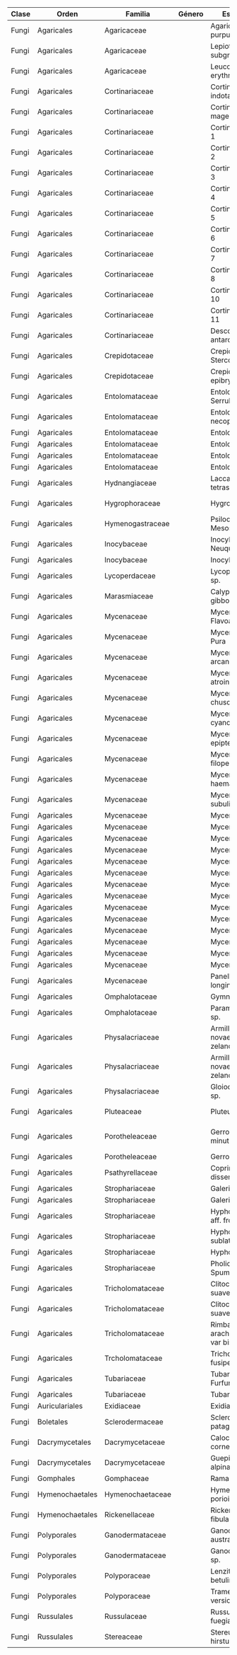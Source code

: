 
| Clase | Orden           | Familia             | Género | Especie                           | NombreComún | CategoríaUICN | EstadoConservaciónNacional | SectorenlaRBHH | Presencia | TipoDeDato | Fuente                    |     |     |     |
| ----- | --------------- | ------------------- | ------ | --------------------------------- | ----------- | ------------- | -------------------------- | -------------- | --------- | ---------- | ------------------------- | --- | --- | --- |
| Fungi | Agaricales      | Agaricaceae         |        | Agaricus purpurellus              |             |               |                            |                |           |            | (F.H. Møller) F.H. Møller |     |     |     |
| Fungi | Agaricales      | Agaricaceae         |        | Lepiota subgracilis               |             |               |                            |                |           |            | Kühner                    |     |     |     |
| Fungi | Agaricales      | Agaricaceae         |        | Leucoagaricus erythrellus         |             |               |                            |                |           |            | (Speg.) Singer            |     |     |     |
| Fungi | Agaricales      | Cortinariaceae      |        | Cortinarius indotatus             |             |               |                            |                |           |            | (E. Horak) G. Garnier     |     |     |     |
| Fungi | Agaricales      | Cortinariaceae      |        | Cortinarius magellanicus          |             |               |                            |                |           |            | Speg.                     |     |     |     |
| Fungi | Agaricales      | Cortinariaceae      |        | Cortinarius sp. 1                 |             |               |                            |                |           |            |                           |     |     |     |
| Fungi | Agaricales      | Cortinariaceae      |        | Cortinarius sp. 2                 |             |               |                            |                |           |            |                           |     |     |     |
| Fungi | Agaricales      | Cortinariaceae      |        | Cortinarius sp. 3                 |             |               |                            |                |           |            |                           |     |     |     |
| Fungi | Agaricales      | Cortinariaceae      |        | Cortinarius sp. 4                 |             |               |                            |                |           |            |                           |     |     |     |
| Fungi | Agaricales      | Cortinariaceae      |        | Cortinarius sp. 5                 |             |               |                            |                |           |            |                           |     |     |     |
| Fungi | Agaricales      | Cortinariaceae      |        | Cortinarius sp. 6                 |             |               |                            |                |           |            |                           |     |     |     |
| Fungi | Agaricales      | Cortinariaceae      |        | Cortinarius sp. 7                 |             |               |                            |                |           |            |                           |     |     |     |
| Fungi | Agaricales      | Cortinariaceae      |        | Cortinarius sp. 8                 |             |               |                            |                |           |            |                           |     |     |     |
| Fungi | Agaricales      | Cortinariaceae      |        | Cortinarius sp. 10                |             |               |                            |                |           |            |                           |     |     |     |
| Fungi | Agaricales      | Cortinariaceae      |        | Cortinarius sp. 11                |             |               |                            |                |           |            |                           |     |     |     |
| Fungi | Agaricales      | Cortinariaceae      |        | Descolea antarctica               |             |               |                            |                |           |            | Singer                    |     |     |     |
| Fungi | Agaricales      | Crepidotaceae       |        | Crepidotus aff. Stercorarius      |             |               |                            |                |           |            | Singer                    |     |     |     |
| Fungi | Agaricales      | Crepidotaceae       |        | Crepidotus epibryus               |             |               |                            |                |           |            | (Fr.) Quél                |     |     |     |
| Fungi | Agaricales      | Entolomataceae      |        | Entoloma aff. Serrulatum          |             |               |                            |                |           |            | (Fr.) Hesler              |     |     |     |
| Fungi | Agaricales      | Entolomataceae      |        | Entoloma necopinatum              |             |               |                            |                |           |            | E. Horak                  |     |     |     |
| Fungi | Agaricales      | Entolomataceae      |        | Entoloma sp. 1                    |             |               |                            |                |           |            |                           |     |     |     |
| Fungi | Agaricales      | Entolomataceae      |        | Entoloma sp. 2                    |             |               |                            |                |           |            |                           |     |     |     |
| Fungi | Agaricales      | Entolomataceae      |        | Entoloma sp. 3                    |             |               |                            |                |           |            |                           |     |     |     |
| Fungi | Agaricales      | Entolomataceae      |        | Entoloma sp. 4                    |             |               |                            |                |           |            |                           |     |     |     |
| Fungi | Agaricales      | Hydnangiaceae       |        | Laccaria tetraspora               |             |               |                            |                |           |            | Singer                    |     |     |     |
| Fungi | Agaricales      | Hygrophoraceae      |        | Hygrocybe sp.                     |             |               |                            |                |           |            | (Fr.) P. Kumm.            |     |     |     |
| Fungi | Agaricales      | Hymenogastraceae    |        | Psilocybe aff. Mesospora          |             |               |                            |                |           |            | Singer                    |     |     |     |
| Fungi | Agaricales      | Inocybaceae         |        | Inocybe aff. Neuquenensis         |             |               |                            |                |           |            | Singer                    |     |     |     |
| Fungi | Agaricales      | Inocybaceae         |        | Inocybe sp.                       |             |               |                            |                |           |            |                           |     |     |     |
| Fungi | Agaricales      | Lycoperdaceae       |        | Lycoperdon sp.                    |             |               |                            |                |           |            |                           |     |     |     |
| Fungi | Agaricales      | Marasmiaceae        |        | Calyptella gibbosa                |             |               |                            |                |           |            | (Lév.) Quél               |     |     |     |
| Fungi | Agaricales      | Mycenaceae          |        | Mycena aff. Flavoalba             |             |               |                            |                |           |            | (Fr.) Quél                |     |     |     |
| Fungi | Agaricales      | Mycenaceae          |        | Mycena aff. Pura                  |             |               |                            |                |           |            | (Pers.) P. Kumm.          |     |     |     |
| Fungi | Agaricales      | Mycenaceae          |        | Mycena arcangeliana               |             |               |                            |                |           |            | Bres.                     |     |     |     |
| Fungi | Agaricales      | Mycenaceae          |        | Mycena atroincrustata             |             |               |                            |                |           |            | Singer                    |     |     |     |
| Fungi | Agaricales      | Mycenaceae          |        | Mycena chusqueophila              |             |               |                            |                |           |            | Singer                    |     |     |     |
| Fungi | Agaricales      | Mycenaceae          |        | Mycena cyanocephala               |             |               |                            |                |           |            | Singer                    |     |     |     |
| Fungi | Agaricales      | Mycenaceae          |        | Mycena epipterygia                |             |               |                            |                |           |            | (Scop.) Gray              |     |     |     |
| Fungi | Agaricales      | Mycenaceae          |        | Mycena filopes                    |             |               |                            |                |           |            | (Bull.) P. Kumm.          |     |     |     |
| Fungi | Agaricales      | Mycenaceae          |        | Mycena haematopus                 |             |               |                            |                |           |            | (Pers.) P. Kumm.          |     |     |     |
| Fungi | Agaricales      | Mycenaceae          |        | Mycena subulifera                 |             |               |                            |                |           |            | Singer                    |     |     |     |
| Fungi | Agaricales      | Mycenaceae          |        | Mycena sp. 1                      |             |               |                            |                |           |            |                           |     |     |     |
| Fungi | Agaricales      | Mycenaceae          |        | Mycena sp. 2                      |             |               |                            |                |           |            |                           |     |     |     |
| Fungi | Agaricales      | Mycenaceae          |        | Mycena sp. 4                      |             |               |                            |                |           |            |                           |     |     |     |
| Fungi | Agaricales      | Mycenaceae          |        | Mycena sp. 5                      |             |               |                            |                |           |            |                           |     |     |     |
| Fungi | Agaricales      | Mycenaceae          |        | Mycena sp. 8                      |             |               |                            |                |           |            |                           |     |     |     |
| Fungi | Agaricales      | Mycenaceae          |        | Mycena sp. 9                      |             |               |                            |                |           |            |                           |     |     |     |
| Fungi | Agaricales      | Mycenaceae          |        | Mycena sp. 10                     |             |               |                            |                |           |            |                           |     |     |     |
| Fungi | Agaricales      | Mycenaceae          |        | Mycena sp. 13                     |             |               |                            |                |           |            |                           |     |     |     |
| Fungi | Agaricales      | Mycenaceae          |        | Mycena sp. 14                     |             |               |                            |                |           |            |                           |     |     |     |
| Fungi | Agaricales      | Mycenaceae          |        | Mycena sp. 15                     |             |               |                            |                |           |            |                           |     |     |     |
| Fungi | Agaricales      | Mycenaceae          |        | Mycena sp. 18                     |             |               |                            |                |           |            |                           |     |     |     |
| Fungi | Agaricales      | Mycenaceae          |        | Mycena sp. 20                     |             |               |                            |                |           |            |                           |     |     |     |
| Fungi | Agaricales      | Mycenaceae          |        | Mycena sp. 24                     |             |               |                            |                |           |            |                           |     |     |     |
| Fungi | Agaricales      | Mycenaceae          |        | Mycena sp.                        |             |               |                            |                |           |            |                           |     |     |     |
| Fungi | Agaricales      | Mycenaceae          |        | Panellus longinquus               |             |               |                            |                |           |            | (Berk.) Singer            |     |     |     |
| Fungi | Agaricales      | Omphalotaceae       |        | Gymnopus sp.                      |             |               |                            |                |           |            |                           |     |     |     |
| Fungi | Agaricales      | Omphalotaceae       |        | Paramycetinis sp.                 |             |               |                            |                |           |            |                           |     |     |     |
| Fungi | Agaricales      | Physalacriaceae     |        | Armillaria novae-zelandiae        |             |               |                            |                |           |            | (G. Stev.) Boesew.        |     |     |     |
| Fungi | Agaricales      | Physalacriaceae     |        | Armillaria aff. novae-zelandiae   |             |               |                            |                |           |            | (G. Stev.) Boesew.        |     |     |     |
| Fungi | Agaricales      | Physalacriaceae     |        | Gloiocephala sp.                  |             |               |                            |                |           |            |                           |     |     |     |
| Fungi | Agaricales      | Pluteaceae          |        | Pluteus nanus                     |             |               |                            |                |           |            | (Pers.) P. Kumm.          |     |     |     |
| Fungi | Agaricales      | Porotheleaceae      |        | Gerronema minutum                 |             |               |                            |                |           |            | (Singer) Singer & Digilio |     |     |     |
| Fungi | Agaricales      | Porotheleaceae      |        | Gerronema sp.                     |             |               |                            |                |           |            |                           |     |     |     |
| Fungi | Agaricales      | Psathyrellaceae     |        | Coprinellus disseminatus          |             |               |                            |                |           |            | (Pers.) J.E. Lange        |     |     |     |
| Fungi | Agaricales      | Strophariaceae      |        | Galerina sp. 1                    |             |               |                            |                |           |            |                           |     |     |     |
| Fungi | Agaricales      | Strophariaceae      |        | Galerina sp. 2                    |             |               |                            |                |           |            |                           |     |     |     |
| Fungi | Agaricales      | Strophariaceae      |        | Hypholoma aff. frowardii          |             |               |                            |                |           |            | (Speg.) Garrido           |     |     |     |
| Fungi | Agaricales      | Strophariaceae      |        | Hypholoma sublateritium           |             |               |                            |                |           |            | (Fr.) Quél                |     |     |     |
| Fungi | Agaricales      | Strophariaceae      |        | Hypholoma sp.                     |             |               |                            |                |           |            |                           |     |     |     |
| Fungi | Agaricales      | Strophariaceae      |        | Pholiota aff. Spumosa             |             |               |                            |                |           |            | (Fr.) Singer              |     |     |     |
| Fungi | Agaricales      | Tricholomataceae    |        | Clitocybe suaveolens              |             |               |                            |                |           |            | (Fr. Staude)              |     |     |     |
| Fungi | Agaricales      | Tricholomataceae    |        | Clitocybe suaveolens              |             |               |                            |                |           |            | (Schumach.) P. Kumm.      |     |     |     |
| Fungi | Agaricales      | Tricholomataceae    |        | Rimbachia arachnoidea var bispora |             |               |                            |                |           |            | (Singer) Redhead          |     |     |     |
| Fungi | Agaricales      | Trcholomataceae     |        | Tricholoma fusipes                |             |               |                            |                |           |            | E. Horak                  |     |     |     |
| Fungi | Agaricales      | Tubariaceae         |        | Tubaria aff. Furfuracea           |             |               |                            |                |           |            | (Pers.) Gillet            |     |     |     |
| Fungi | Agaricales      | Tubariaceae         |        | Tubaria sp.                       |             |               |                            |                |           |            |                           |     |     |     |
| Fungi | Auriculariales  | Exidiaceae          |        | Exidia sp.                        |             |               |                            |                |           |            |                           |     |     |     |
| Fungi | Boletales       | Sclerodermaceae     |        | Scleroderma patagonicum           |             |               |                            |                |           |            | Nouhra & Hernández        |     |     |     |
| Fungi | Dacrymycetales  | Dacrymycetaceae     |        | Calocera cornea                   |             |               |                            |                |           |            | (Batsch) Fr.              |     |     |     |
| Fungi | Dacrymycetales  | Dacrymycetaceae<br> |        | Guepiniopsis alpina               |             |               |                            |                |           |            | (Tracy & Earle) Brasf.    |     |     |     |
| Fungi | Gomphales       | Gomphaceae          |        | Ramaria  sp.                      |             |               |                            |                |           |            |                           |     |     |     |
| Fungi | Hymenochaetales | Hymenochaetaceae    |        | Hymenochaete porioides            |             |               |                            |                |           |            | T. Wagner & M Fisch.      |     |     |     |
| Fungi | Hymenochaetales | Rickenellaceae      |        | Rickenella fibula                 |             |               |                            |                |           |            | (Bull) Raithelh           |     |     |     |
| Fungi | Polyporales     | Ganodermataceae     |        | Ganoderma australe                |             |               |                            |                |           |            | (Fr.) Pat.                |     |     |     |
| Fungi | Polyporales     | Ganodermataceae     |        | Ganoderma sp.                     |             |               |                            |                |           |            | (P.Karst.)                |     |     |     |
| Fungi | Polyporales     | Polyporaceae        |        | Lenzites betulina                 |             |               |                            |                |           |            | (L.) Fr.                  |     |     |     |
| Fungi | Polyporales     | Polyporaceae        |        | Trametes versicolor               |             |               |                            |                |           |            | (L.) Lloyd                |     |     |     |
| Fungi | Russulales      | Russulaceae         |        | Russula fuegiana                  |             |               |                            |                |           |            | Singer                    |     |     |     |
| Fungi | Russulales      | Stereaceae          |        | Stereum hirstum                   |             |               |                            |                |           |            | (Wild.) Pers              |     |     |     |
